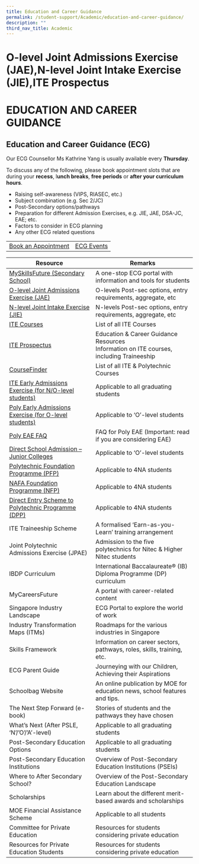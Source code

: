 ```yaml
---
title: Education and Career Guidance
permalink: /student-support/Academic/education-and-career-guidance/
description: ""
third_nav_title: Academic
---
```

# O-level Joint Admissions Exercise (JAE),N-level Joint Intake Exercise (JIE),ITE Prospectus       

# EDUCATION AND CAREER GUIDANCE

## Education and Career Guidance (ECG)

Our ECG Counsellor Ms Kathrine Yang is usually available every **Thursday**.

To discuss any of the following, please book appointment slots that are during your **recess**, l**unch breaks**, **free periods** or **after your curriculum hours**.

*   Raising self-awareness (VIPS, RIASEC, etc.)
*   Subject combination (e.g. Sec 2/JC)
*   Post-Secondary options/pathways
*   Preparation for different Admission Exercises, e.g. JIE, JAE, DSA-JC, EAE; etc.
*   Factors to consider in ECG planning
*   Any other ECG related questions


|   |   |
|:---:|:---:|
| <a href="http://go.gov.sg/ecgsac-appt/" target="_blank">Book an Appointment</a>  | <a href="http://www.myskillsfuture.gov.sg/content/student/en/secondary/education-guide/events.html" target="_blank">ECG Events</a>  |

| Resource                   | Remarks            |
|----------------------------|-----------------------|
| <a href="https://go.gov.sg/mysfsec" target="_blank">MySkillsFuture (Secondary School)</a>                      |  A one-stop ECG portal with information and tools for students                               |
| <a href="https://www.myskillsfuture.gov.sg/content/student/en/secondary.html" target="_blank">O-level Joint Admissions Exercise (JAE)</a>                | O-levels Post-sec options, entry requirements, aggregate, etc                              |
| <a href="https://www.myskillsfuture.gov.sg/content/student/en/secondary.html" target="_blank">N-level Joint Intake Exercise (JIE)       </a>                | N-levels Post-sec options, entry requirements, aggregate, etc                              |
|  <a href="https://www.ite.edu.sg/courses/full-time-courses" target="_blank">ITE Courses     </a>                                          | List of all ITE Courses                                                                    |
|   <a href="https://www.ite.edu.sg/courses/full-time-courses" target="_blank">ITE Prospectus </a>                                   | Education & Career Guidance Resources<br>Information on ITE courses, including Traineeship |
|    <a href="https://go.gov.sg/coursefinder" target="_blank">CourseFinder </a>                                         | List of all ITE & Polytechnic Courses                                                      |
| <a href="https://go.gov.sg/applyeae" target="_blank">ITE Early Admissions Exercise (for N/O-level students)</a>  | Applicable to all graduating students                                                      |
| <a href="https://go.gov.sg/polyeae" target="_blank">Poly Early Admissions Exercise (for O-level students)</a>  | Applicable to ‘O’-level students                                                           |
| <a href="https://eae.polytechnic.edu.sg/eaeStudIns/menu.jsp?type=FAQs" target="_blank">Poly EAE FAQ</a>                                           | FAQ for Poly EAE (Important: read if you are considering EAE)                              |
| <a href="https://go.gov.sg/applyjcdsa" target="_blank">Direct School Admission – Junior Colleges</a>              | Applicable to ‘O’-level students                                                           |
| <a href="https://go.gov.sg/pfp" target="_blank">Polytechnic Foundation Programme (PFP)</a>                  | Applicable to 4NA students                                                                 |
|  <a href="https://go.gov.sg/applynafafp" target="_blank">NAFA Foundation Programme (NFP) </a>                      | Applicable to 4NA students                                                                 |
| <a href="https://go.gov.sg/dpp" target="_blank">Direct Entry Scheme to Polytechnic Programme (DPP) </a>     | Applicable to 4NA students                                                                 |
| ITE Traineeship Scheme                                 | A formalised ‘Earn-as-you-Learn’ training arrangement                                      |
| Joint Polytechnic Admissions Exercise (JPAE)           | Admission to the five polytechnics for Nitec & Higher Nitec students                       |
| IBDP Curriculum                                        | International Baccalaureate® (IB) Diploma Programme (DP) curriculum                        |
| MyCareersFuture                                        | A portal with career-related content                                                       |
| Singapore Industry Landscape                           | ECG Portal to explore the world of work                                                    |
| Industry Transformation Maps (ITMs)                    | Roadmaps for the various industries in Singapore                                           |
| Skills Framework                                       | Information on career sectors, pathways, roles, skills, training, etc.                     |
| ECG Parent Guide                                       | Journeying with our Children, Achieving their Aspirations                                  |
| Schoolbag Website                                      | An online publication by MOE for education news, school features and tips.                 |
| The Next Step Forward (e-book)                         | Stories of students and the pathways they have chosen                                      |
| What’s Next (After PSLE, ‘N’/’O’/’A’-level)            | Applicable to all graduating students                                                      |
| Post-Secondary Education Options                       | Applicable to all graduating students                                                      |
| Post-Secondary Education Institutions                  | Overview of Post-Secondary Education Institutions (PSEIs)                                  |
| Where to After Secondary School?                       | Overview of the Post-Secondary Education Landscape                                         |
| Scholarships                                           | Learn about the different merit-based awards and scholarships                              |
| MOE Financial Assistance Scheme                        | Applicable to all students                                                                 |
| Committee for Private Education                        | Resources for students considering private education                                       |
| Resources for Private Education Students               | Resources for students considering private education                                       |